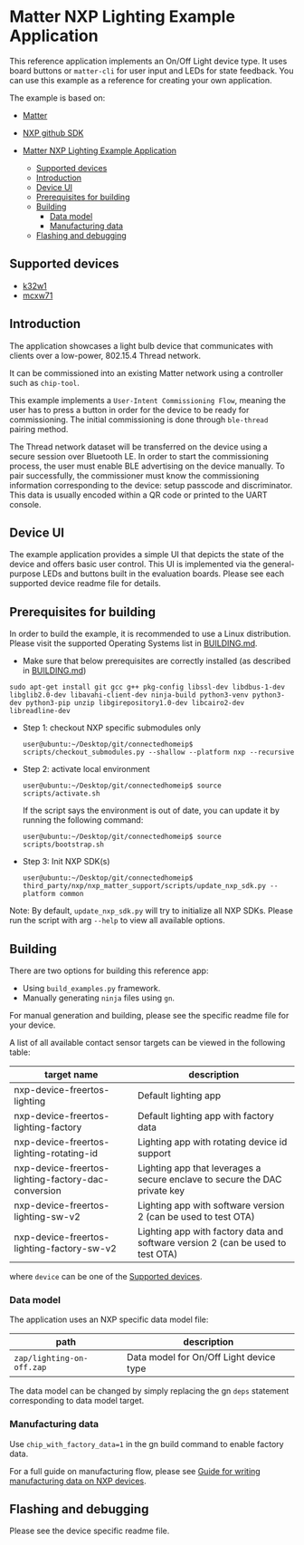 # Matter NXP Lighting Example Application

This reference application implements an On/Off Light device type. It uses board
buttons or `matter-cli` for user input and LEDs for state feedback. You can use
this example as a reference for creating your own application.

The example is based on:

-   [Matter](https://github.com/project-chip/connectedhomeip)
-   [NXP github SDK](https://github.com/nxp-mcuxpresso/mcux-sdk)

-   [Matter NXP Lighting Example Application](#matter-nxp-lighting-example-application)
    -   [Supported devices](#supported-devices)
    -   [Introduction](#introduction)
    -   [Device UI](#device-ui)
    -   [Prerequisites for building](#prerequisites-for-building)
    -   [Building](#building)
        -   [Data model](#data-model)
        -   [Manufacturing data](#manufacturing-data)
    -   [Flashing and debugging](#flashing-and-debugging)

## Supported devices

-   [k32w1](k32w1/README.md)
-   [mcxw71](mcxw71/README.md)

## Introduction

The application showcases a light bulb device that communicates with clients
over a low-power, 802.15.4 Thread network.

It can be commissioned into an existing Matter network using a controller such
as `chip-tool`.

This example implements a `User-Intent Commissioning Flow`, meaning the user has
to press a button in order for the device to be ready for commissioning. The
initial commissioning is done through `ble-thread` pairing method.

The Thread network dataset will be transferred on the device using a secure
session over Bluetooth LE. In order to start the commissioning process, the user
must enable BLE advertising on the device manually. To pair successfully, the
commissioner must know the commissioning information corresponding to the
device: setup passcode and discriminator. This data is usually encoded within a
QR code or printed to the UART console.

## Device UI

The example application provides a simple UI that depicts the state of the
device and offers basic user control. This UI is implemented via the
general-purpose LEDs and buttons built in the evaluation boards. Please see each
supported device readme file for details.

## Prerequisites for building

In order to build the example, it is recommended to use a Linux distribution.
Please visit the supported Operating Systems list in
[BUILDING.md](../../../docs/guides/BUILDING.md#prerequisites).

-   Make sure that below prerequisites are correctly installed (as described in
    [BUILDING.md](../../../docs/guides/BUILDING.md#prerequisites))

```
sudo apt-get install git gcc g++ pkg-config libssl-dev libdbus-1-dev libglib2.0-dev libavahi-client-dev ninja-build python3-venv python3-dev python3-pip unzip libgirepository1.0-dev libcairo2-dev libreadline-dev
```

-   Step 1: checkout NXP specific submodules only

    ```
    user@ubuntu:~/Desktop/git/connectedhomeip$ scripts/checkout_submodules.py --shallow --platform nxp --recursive
    ```

-   Step 2: activate local environment

    ```
    user@ubuntu:~/Desktop/git/connectedhomeip$ source scripts/activate.sh
    ```

    If the script says the environment is out of date, you can update it by
    running the following command:

    ```
    user@ubuntu:~/Desktop/git/connectedhomeip$ source scripts/bootstrap.sh
    ```

-   Step 3: Init NXP SDK(s)

    ```
    user@ubuntu:~/Desktop/git/connectedhomeip$ third_party/nxp/nxp_matter_support/scripts/update_nxp_sdk.py --platform common
    ```

Note: By default, `update_nxp_sdk.py` will try to initialize all NXP SDKs.
Please run the script with arg `--help` to view all available options.

## Building

There are two options for building this reference app:

-   Using `build_examples.py` framework.
-   Manually generating `ninja` files using `gn`.

For manual generation and building, please see the specific readme file for your
device.

A list of all available contact sensor targets can be viewed in the following
table:

| target name                                         | description                                                                     |
| --------------------------------------------------- | ------------------------------------------------------------------------------- |
| nxp-device-freertos-lighting                        | Default lighting app                                                            |
| nxp-device-freertos-lighting-factory                | Default lighting app with factory data                                          |
| nxp-device-freertos-lighting-rotating-id            | Lighting app with rotating device id support                                    |
| nxp-device-freertos-lighting-factory-dac-conversion | Lighting app that leverages a secure enclave to secure the DAC private key      |
| nxp-device-freertos-lighting-sw-v2                  | Lighting app with software version 2 (can be used to test OTA)                  |
| nxp-device-freertos-lighting-factory-sw-v2          | Lighting app with factory data and software version 2 (can be used to test OTA) |

where `device` can be one of the [Supported devices](#supported-devices).

### Data model

The application uses an NXP specific data model file:

| path                      | description                             |
| ------------------------- | --------------------------------------- |
| `zap/lighting-on-off.zap` | Data model for On/Off Light device type |

The data model can be changed by simply replacing the gn `deps` statement
corresponding to data model target.

### Manufacturing data

Use `chip_with_factory_data=1` in the gn build command to enable factory data.

For a full guide on manufacturing flow, please see
[Guide for writing manufacturing data on NXP devices](../../../docs/platforms/nxp/nxp_manufacturing_flow.md).

## Flashing and debugging

Please see the device specific readme file.

